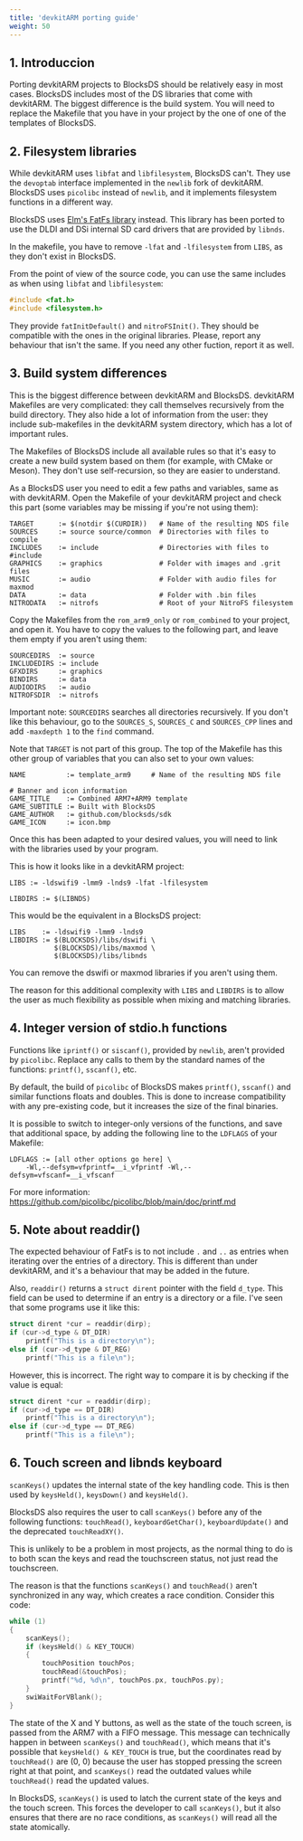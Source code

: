 ```yaml
---
title: 'devkitARM porting guide'
weight: 50
---
```


## 1. Introduccion

Porting devkitARM projects to BlocksDS should be relatively easy in most cases.
BlocksDS includes most of the DS libraries that come with devkitARM. The biggest
difference is the build system. You will need to replace the Makefile that you
have in your project by the one of one of the templates of BlocksDS.

## 2. Filesystem libraries

While devkitARM uses `libfat` and `libfilesystem`, BlocksDS can't. They use the
`devoptab` interface implemented in the `newlib` fork of devkitARM.  BlocksDS
uses `picolibc` instead of `newlib`, and it implements filesystem functions in a
different way.

BlocksDS uses [Elm's FatFs library](http://elm-chan.org/fsw/ff/00index_e.html)
instead. This library has been ported to use the DLDI and DSi internal SD card
drivers that are provided by `libnds`.

In the makefile, you have to remove `-lfat` and `-lfilesystem` from `LIBS`, as
they don't exist in BlocksDS.

From the point of view of the source code, you can use the same includes as when
using `libfat` and `libfilesystem`:

```c
#include <fat.h>
#include <filesystem.h>
```

They provide `fatInitDefault()` and `nitroFSInit()`. They should be compatible
with the ones in the original libraries. Please, report any behaviour that isn't
the same. If you need any other fuction, report it as well.

## 3. Build system differences

This is the biggest difference between devkitARM and BlocksDS. devkitARM
Makefiles are very complicated: they call themselves recursively from the build
directory. They also hide a lot of information from the user: they include
sub-makefiles in the devkitARM system directory, which has a lot of important
rules.

The Makefiles of BlocksDS include all available rules so that it's easy to
create a new build system based on them (for example, with CMake or Meson). They
don't use self-recursion, so they are easier to understand.

As a BlocksDS user you need to edit a few paths and variables, same as with
devkitARM. Open the Makefile of your devkitARM project and check this part (some
variables may be missing if you're not using them):

```make
TARGET      := $(notdir $(CURDIR))   # Name of the resulting NDS file
SOURCES     := source source/common  # Directories with files to compile
INCLUDES    := include               # Directories with files to #include
GRAPHICS    := graphics              # Folder with images and .grit files
MUSIC       := audio                 # Folder with audio files for maxmod
DATA        := data                  # Folder with .bin files
NITRODATA   := nitrofs               # Root of your NitroFS filesystem
```

Copy the Makefiles from the `rom_arm9_only` or `rom_combined` to your project,
and open it. You have to copy the values to the following part, and leave them
empty if you aren't using them:

```make
SOURCEDIRS  := source
INCLUDEDIRS := include
GFXDIRS     := graphics
BINDIRS     := data
AUDIODIRS   := audio
NITROFSDIR  := nitrofs
```

Important note: `SOURCEDIRS` searches all directories recursively. If you don't
like this behaviour, go to the `SOURCES_S`, `SOURCES_C` and `SOURCES_CPP` lines
and add `-maxdepth 1` to the `find` command.

Note that `TARGET` is not part of this group. The top of the Makefile has this
other group of variables that you can also set to your own values:

```make
NAME          := template_arm9     # Name of the resulting NDS file

# Banner and icon information
GAME_TITLE    := Combined ARM7+ARM9 template
GAME_SUBTITLE := Built with BlocksDS
GAME_AUTHOR   := github.com/blocksds/sdk
GAME_ICON     := icon.bmp
```

Once this has been adapted to your desired values, you will need to link with
the libraries used by your program.

This is how it looks like in a devkitARM project:

```make
LIBS := -ldswifi9 -lmm9 -lnds9 -lfat -lfilesystem

LIBDIRS := $(LIBNDS)
```

This would be the equivalent in a BlocksDS project:

```make
LIBS    := -ldswifi9 -lmm9 -lnds9
LIBDIRS := $(BLOCKSDS)/libs/dswifi \
           $(BLOCKSDS)/libs/maxmod \
           $(BLOCKSDS)/libs/libnds
```

You can remove the dswifi or maxmod libraries if you aren't using them.

The reason for this additional complexity with `LIBS` and `LIBDIRS` is to allow
the user as much flexibility as possible when mixing and matching libraries.

## 4. Integer version of stdio.h functions

Functions like `iprintf()` or `siscanf()`, provided by `newlib`,  aren't
provided by `picolibc`. Replace any calls to them by the standard names of the
functions: `printf()`, `sscanf()`, etc.

By default, the build of `picolibc` of BlocksDS makes `printf()`, `sscanf()` and
similar functions floats and doubles. This is done to increase compatibility
with any pre-existing code, but it increases the size of the final binaries.

It is possible to switch to integer-only versions of the functions, and save
that additional space, by adding the following line to the `LDFLAGS` of your
Makefile:

```make
LDFLAGS := [all other options go here] \
    -Wl,--defsym=vfprintf=__i_vfprintf -Wl,--defsym=vfscanf=__i_vfscanf
```

For more information: https://github.com/picolibc/picolibc/blob/main/doc/printf.md

## 5. Note about readdir()

The expected behaviour of FatFs is to not include `.` and `..` as entries when
iterating over the entries of a directory. This is different than under
devkitARM, and it's a behaviour that may be added in the future.

Also, `readdir()` returns a `struct dirent` pointer with the field `d_type`.
This field can be used to determine if an entry is a directory or a file. I've
seen that some programs use it like this:

```c
struct dirent *cur = readdir(dirp);
if (cur->d_type & DT_DIR)
    printf("This is a directory\n");
else if (cur->d_type & DT_REG)
    printf("This is a file\n");
```

However, this is incorrect. The right way to compare it is by checking if the
value is equal:

```c
struct dirent *cur = readdir(dirp);
if (cur->d_type == DT_DIR)
    printf("This is a directory\n");
else if (cur->d_type == DT_REG)
    printf("This is a file\n");
```

## 6. Touch screen and libnds keyboard

`scanKeys()` updates the internal state of the key handling code. This is then
used by `keysHeld()`, `keysDown()` and `keysHeld()`.

BlocksDS also requires the user to call `scanKeys()` before any of the following
functions: `touchRead()`, `keyboardGetChar()`, `keyboardUpdate()` and the
deprecated `touchReadXY()`.

This is unlikely to be a problem in most projects, as the normal thing to do is
to both scan the keys and read the touchscreen status, not just read the
touchscreen.

The reason is that the functions `scanKeys()` and `touchRead()` aren't
synchronized in any way, which creates a race condition. Consider this code:

```c
while (1)
{
    scanKeys();
    if (keysHeld() & KEY_TOUCH)
    {
        touchPosition touchPos;
        touchRead(&touchPos);
        printf("%d, %d\n", touchPos.px, touchPos.py);
    }
    swiWaitForVBlank();
}
```

The state of the X and Y buttons, as well as the state of the touch screen, is
passed from the ARM7 with a FIFO message. This message can technically happen in
between `scanKeys()` and `touchRead()`, which means that it's possible that
`keysHeld() & KEY_TOUCH` is true, but the coordinates read by `touchRead()` are
(0, 0) because the user has stopped pressing the screen right at that point, and
`scanKeys()` read the outdated values while `touchRead()` read the updated
values.

In BlocksDS, `scanKeys()` is used to latch the current state of the keys and the
touch screen. This forces the developer to call `scanKeys()`, but it also
ensures that there are no race conditions, as `scanKeys()` will read all the
state atomically.
